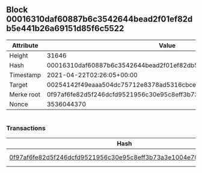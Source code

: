 ## Block 00016310daf60887b6c3542644bead2f01ef82db5e441b26a69151d85f6c5522

Attribute | Value
--- | ---
Height | 31646
Hash | 00016310daf60887b6c3542644bead2f01ef82db5e441b26a69151d85f6c5522
Timestamp | 2021-04-22T02:26:05+00:00
Target | 00254142f49eaaa504dc75712e8378ad5316cbcead634704b3734b6271167cc4
Merke root | 0f97af6fe82d5f246dcfd9521956c30e95c8eff3b73a3e1004e7072cea9655c5
Nonce | 3536044370

```

```

### Transactions

Hash | Amount
--- | ---
[0f97af6fe82d5f246dcfd9521956c30e95c8eff3b73a3e1004e7072cea9655c5](0f97af6fe82d5f246dcfd9521956c30e95c8eff3b73a3e1004e7072cea9655c5.md) | 10.00000000 SKEPTI 

